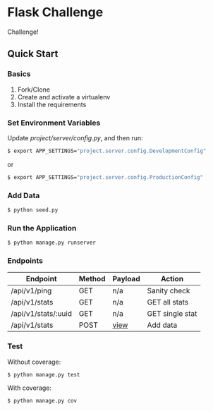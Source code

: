 # Flask Challenge

Challenge!

## Quick Start

### Basics

1. Fork/Clone
1. Create and activate a virtualenv
1. Install the requirements

### Set Environment Variables

Update *project/server/config.py*, and then run:

```sh
$ export APP_SETTINGS="project.server.config.DevelopmentConfig"
```

or

```sh
$ export APP_SETTINGS="project.server.config.ProductionConfig"
```

### Add Data

```sh
$ python seed.py
```

### Run the Application

```sh
$ python manage.py runserver
```

### Endpoints

| Endpoint             | Method | Payload                   | Action          |
|----------------------|--------|---------------------------|-----------------|
| /api/v1/ping         | GET    | n/a                       | Sanity check    |
| /api/v1/stats        | GET    | n/a                       | GET all stats   |
| /api/v1/stats/:uuid  | GET    | n/a                       | GET single stat |
| /api/v1/stats        | POST   | [view](project/tests/sample.json) | Add data        |

### Test

Without coverage:

```sh
$ python manage.py test
```

With coverage:

```sh
$ python manage.py cov
```
